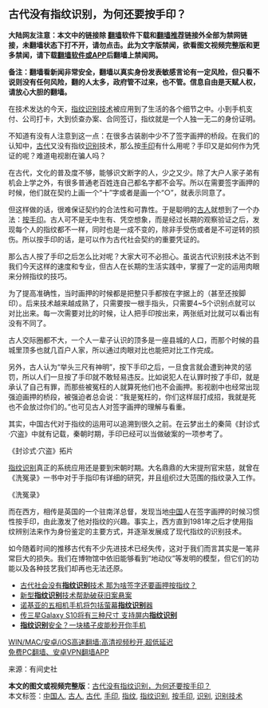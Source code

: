  <h2>古代没有指纹识别，为何还要按手印？</h2> <p class="notice"><b>大陆网友注意：本文中的链接除 <a href="https://github.com/bannedbook/fanqiang" >翻墙</a>软件下载和<a href="https://github.com/killgcd/justmysocks/blob/master/README.md">翻墙推荐</a>链接外全部为禁网链接，未翻墙状态下打不开，请勿点击。此为文字版禁闻，欲看图文视频完整版和更多禁闻，请下载<a href="https://github.com/bannedbook/fanqiang">翻墙软件或APP</a>后翻墙上禁闻网。</p><p>备注：翻墙看新闻非常安全，翻墙以真实身份发表敏感言论有一定风险，但只看不说则没有任何风险，翻的人太多，政府管不过来，也不管。信息自由是天赋人权，请放心大胆的翻墙。</b></p>  <div class="entry"> <p id="conimg">在技术发达的今天，<a href="https://www.bannedbook.org/bnews/tag/%E6%8C%87%E7%BA%B9/" class="st_tag internal_tag" rel="tag" title="标签 指纹 下的日志">指纹</a><a href="https://www.bannedbook.org/bnews/tag/%E8%AF%86%E5%88%AB%E6%8A%80%E6%9C%AF/" class="st_tag internal_tag" rel="tag" title="标签 识别技术 下的日志">识别技术</a>被应用到了生活的各个细节之中。小到手机支付、公司打卡，大到侦查办案、合同签订，指纹就是一个人独一无二的身份证明。</p> <p>不知道有没有人注意到这一点：在很多古装剧中少不了签字画押的桥段。在我们的认知中，<a href="https://www.bannedbook.org/bnews/tag/%e5%8f%a4%e4%bb%a3/" class="st_tag internal_tag" rel="tag" title="标签 古代 下的日志">古代</a>又没有指纹<a href="https://www.bannedbook.org/bnews/tag/%E8%AF%86%E5%88%AB/" class="st_tag internal_tag" rel="tag" title="标签 识别 下的日志">识别</a>技术，那么按<a href="https://www.bannedbook.org/bnews/tag/%E6%89%8B%E5%8D%B0/" class="st_tag internal_tag" rel="tag" title="标签 手印 下的日志">手印</a>有什么用呢？手印又是如何作为凭证的呢？难道电视剧在骗人吗？</p> <p>在古代，文化的普及度不够，能够识文断字的人，少之又少。除了大户人家子弟有机会上学之外，有很多普通老百姓连自己都名字都不会写。所以在需要签字画押的时候，他们就在契约上画一个“十”字或者是画一个“○”，就表示同意了。</p> <p>但这样做的话，很难保证契约的合法性和可靠性。于是聪明的<a href="https://www.bannedbook.org/bnews/tag/%e5%8f%a4%e4%ba%ba/" class="st_tag internal_tag" rel="tag" title="标签 古人 下的日志">古人</a>就想到了一个办法：<a href="https://www.bannedbook.org/bnews/tag/%E6%8C%89%E6%89%8B%E5%8D%B0/" class="st_tag internal_tag" rel="tag" title="标签 按手印 下的日志">按手印</a>。古人可不是无中生有、凭空想象，而是经过长期的观察验证之后，发现每个人的指纹都不一样，同时也是一成不变的，除非手受伤或者是不可逆转的损伤。所以按手印的话，是可以作为古代社会契约的重要凭证的。</p>  <p>那么古人按了手印之后怎么比对呢？大家大可不必担心。虽说古代识别技术达不到我们今天这样的速度和专业，但古人在长期的生活实践中，掌握了一定的运用肉眼来分辨指纹的技巧。</p> <p>为了提高准确性，当时画押的时候都是把整只手都按在字据上的（甚至还按脚印）。后来技术越来越成熟了，只需要按一根手指头，只需要4~5个识别点就可以对比出来。每一次需要对比的时候，让人把手印按出来，两张纸对比就可以看出有没有不同了。</p> <p>古人交际圈都不大，一个人一辈子认识的顶多是一座县城的人口，而那个时候的县城里顶多也就几百户人家，所以通过肉眼对比也能把对比工作完成。</p> <p>另外，古人认为“举头三尺有神明”，按下手印之后，一旦食言就会遭到神灵的惩罚，所以人们一旦按了手印就不敢轻易违反。比如说犯人在认罪时按了手印，就是承认了自己有罪，而那些被冤枉的人就算死他们也不会画押。影视剧中也经常出现强迫画押的桥段，被强迫者总会说：“我是冤枉的，你们这样屈打成招，我就是死也不会放过你们的。”也可见古人对签字画押的理解与看重。</p>  <p>其实，中国古代对于指纹的运用可以追溯到很久之前。在云梦出土的秦简《封诊式·穴盗》中就有记载，秦朝时期，手印已经可以当做破案的一项参考了。</p> <p>《封诊式·穴盗》拓片</p> <p><a href="https://www.bannedbook.org/bnews/tag/%e6%8c%87%e7%ba%b9%e8%af%86%e5%88%ab/" class="st_tag internal_tag" rel="tag" title="标签 指纹识别 下的日志">指纹识别</a>真正的系统应用还是要到宋朝时期。大名鼎鼎的大宋提刑官宋慈，就曾在《洗冤录》一书中对于手指印有详细的研究，并且组织过大范围的指纹录入工作。</p> <p>《洗冤录》</p>  <p>而在西方，相传是英国的一个驻南洋总督，发现当地<span class='wp_keywordlink_affiliate'><a href="https://www.bannedbook.org/" title="中国" target="_blank">中国</a></span>人在签字画押的时候习惯性按手印，由此激发了他对指纹的兴趣。事实上，西方直到1981年之后才使用指纹辨别法来作为身份鉴定的主要方式，并逐渐发展成了现代指纹的识别技术。</p> <p>如今随着时间的推移古代有不少先进技术已经失传，这对于我们而言其实是一笔非常巨大的损失。我们在博物馆中依旧能够看到“地动仪”等发明的模型，但它们的功能以及各种技艺我们却再也无法还原。</p> <ul class='op-related-articles' title='相关阅读'> <li><a href='https://www.bannedbook.org/bnews/funmedia/20190612/1142319.html' target='_blank'>古代社会没有<b>指纹识别</b>技术 那为啥签字还要画押按指纹？</a></li> <li><a href='https://www.bannedbook.org/bnews/worldnews/usa/20190514/1127749.html' target='_blank'>新型<b>指纹识别</b>技术帮助破获旧案悬案</a></li> <li><a href='https://www.bannedbook.org/bnews/lifebaike/20190103/1057931.html' target='_blank'>诺基亚的五相机手机将包括萤幕<b>指纹识别</b>器</a></li> <li><a href='https://www.bannedbook.org/bnews/cnnews/20180717/973079.html' target='_blank'>传三星Galaxy S10将有三种尺寸 支持屏内<b>指纹识别</b></a></li> <li><a href='https://www.bannedbook.org/bnews/funmedia/20180127/891678.html' target='_blank'><b>指纹识别</b>安全？一块橘子皮能秒开你手机</a></li> </ul> <p class="texttj"> <a href="https://github.com/bannedbook/fanqiang/wiki/V2ray%E6%9C%BA%E5%9C%BA" target="_blank">WIN/MAC/安卓/iOS高速翻墙:高清视频秒开,超低延迟</a><br/> <a href="https://github.com/bannedbook/fanqiang/wiki/%E7%A6%81%E9%97%BB%E7%BD%91%E5%AE%89%E5%8D%93%E7%BF%BB%E5%A2%99%E6%96%B0%E9%97%BBAPP" target="_blank">免费PC翻墙、安卓VPN翻墙APP</a></p><p> 来源：有间史社 </p> <a name='sharetosocial'></a>       <div><b>本文的图文或视频完整版</b>：<a href='https://www.bannedbook.org/bnews/cnnews/20210530/1556752.html'>古代没有指纹识别，为何还要按手印？</a></div>  </div><!--END ENTRY--> <div class="postfooter"> <div>本文标签：<a href="https://www.bannedbook.org/bnews/tag/%e4%b8%ad%e5%9b%bd%e4%ba%ba/" rel="tag">中国人</a>, <a href="https://www.bannedbook.org/bnews/tag/%e5%8f%a4%e4%ba%ba/" rel="tag">古人</a>, <a href="https://www.bannedbook.org/bnews/tag/%e5%8f%a4%e4%bb%a3/" rel="tag">古代</a>, <a href="https://www.bannedbook.org/bnews/tag/%E6%89%8B%E5%8D%B0/" rel="tag">手印</a>, <a href="https://www.bannedbook.org/bnews/tag/%E6%8C%87%E7%BA%B9/" rel="tag">指纹</a>, <a href="https://www.bannedbook.org/bnews/tag/%e6%8c%87%e7%ba%b9%e8%af%86%e5%88%ab/" rel="tag">指纹识别</a>, <a href="https://www.bannedbook.org/bnews/tag/%E6%8C%89%E6%89%8B%E5%8D%B0/" rel="tag">按手印</a>, <a href="https://www.bannedbook.org/bnews/tag/%E8%AF%86%E5%88%AB/" rel="tag">识别</a>, <a href="https://www.bannedbook.org/bnews/tag/%E8%AF%86%E5%88%AB%E6%8A%80%E6%9C%AF/" rel="tag">识别技术</a></div>  </div><!--END POSTFOOTER--> 